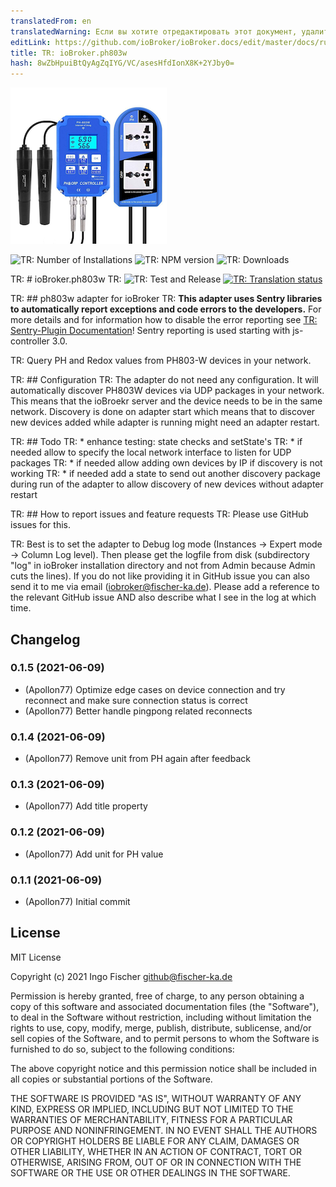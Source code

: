 ```yaml
---
translatedFrom: en
translatedWarning: Если вы хотите отредактировать этот документ, удалите поле «translationFrom», в противном случае этот документ будет снова автоматически переведен
editLink: https://github.com/ioBroker/ioBroker.docs/edit/master/docs/ru/adapterref/iobroker.ph803w/README.md
title: TR: ioBroker.ph803w
hash: 8wZbHpuiBtQyAgZqIYG/VC/asesHfdIonX8K+2YJby0=
---
```

![TR: Logo](../../../en/adapterref/iobroker.ph803w/admin/ph803w.png)

![TR: Number of Installations](http://iobroker.live/badges/ph803w-stable.svg)
![TR: NPM version](http://img.shields.io/npm/v/iobroker.ph803w.svg)
![TR: Downloads](https://img.shields.io/npm/dm/iobroker.ph803w.svg)

TR: # ioBroker.ph803w
TR: ![TR: Test and Release](https://github.com/Apollon77/iobroker.ph803w/workflows/Test%20and%20Release/badge.svg) [![TR: Translation status](https://weblate.iobroker.net/widgets/adapters/-/ph803w/svg-badge.svg)](https://weblate.iobroker.net/engage/adapters/?utm_source=widget)

TR: ## ph803w adapter for ioBroker
TR: **This adapter uses Sentry libraries to automatically report exceptions and code errors to the developers.** For more details and for information how to disable the error reporting see [TR: Sentry-Plugin Documentation](https://github.com/ioBroker/plugin-sentry#plugin-sentry)! Sentry reporting is used starting with js-controller 3.0.

TR: Query PH and Redox values from PH803-W devices in your network.

TR: ## Configuration
TR: The adapter do not need any configuration. It will automatically discover PH803W devices via UDP packages in your network. This means that the ioBroekr server and the device needs to be in the same network.
Discovery is done on adapter start which means that to discover new devices added while adapter is running might need an adapter restart.

TR: ## Todo
TR: * enhance testing: state checks and setState's
TR: * if needed allow to specify the local network interface to listen for UDP packages
TR: * if needed allow adding own devices by IP if discovery is not working
TR: * if needed add a state to send out another discovery package during run of the adapter to allow discovery of new devices without adapter restart

TR: ## How to report issues and feature requests
TR: Please use GitHub issues for this.

TR: Best is to set the adapter to Debug log mode (Instances -> Expert mode -> Column Log level). Then please get the logfile from disk (subdirectory "log" in ioBroker installation directory and not from Admin because Admin cuts the lines). If you do not like providing it in GitHub issue you can also send it to me via email (iobroker@fischer-ka.de). Please add a reference to the relevant GitHub issue AND also describe what I see in the log at which time.

## Changelog

### 0.1.5 (2021-06-09)
* (Apollon77) Optimize edge cases on device connection and try reconnect and make sure connection status is correct
* (Apollon77) Better handle pingpong related reconnects

### 0.1.4 (2021-06-09)
* (Apollon77) Remove unit from PH again after feedback

### 0.1.3 (2021-06-09)
* (Apollon77) Add title property

### 0.1.2 (2021-06-09)
* (Apollon77) Add unit for PH value

### 0.1.1 (2021-06-09)
* (Apollon77) Initial commit

## License
MIT License

Copyright (c) 2021 Ingo Fischer <github@fischer-ka.de>

Permission is hereby granted, free of charge, to any person obtaining a copy
of this software and associated documentation files (the "Software"), to deal
in the Software without restriction, including without limitation the rights
to use, copy, modify, merge, publish, distribute, sublicense, and/or sell
copies of the Software, and to permit persons to whom the Software is
furnished to do so, subject to the following conditions:

The above copyright notice and this permission notice shall be included in all
copies or substantial portions of the Software.

THE SOFTWARE IS PROVIDED "AS IS", WITHOUT WARRANTY OF ANY KIND, EXPRESS OR
IMPLIED, INCLUDING BUT NOT LIMITED TO THE WARRANTIES OF MERCHANTABILITY,
FITNESS FOR A PARTICULAR PURPOSE AND NONINFRINGEMENT. IN NO EVENT SHALL THE
AUTHORS OR COPYRIGHT HOLDERS BE LIABLE FOR ANY CLAIM, DAMAGES OR OTHER
LIABILITY, WHETHER IN AN ACTION OF CONTRACT, TORT OR OTHERWISE, ARISING FROM,
OUT OF OR IN CONNECTION WITH THE SOFTWARE OR THE USE OR OTHER DEALINGS IN THE
SOFTWARE.